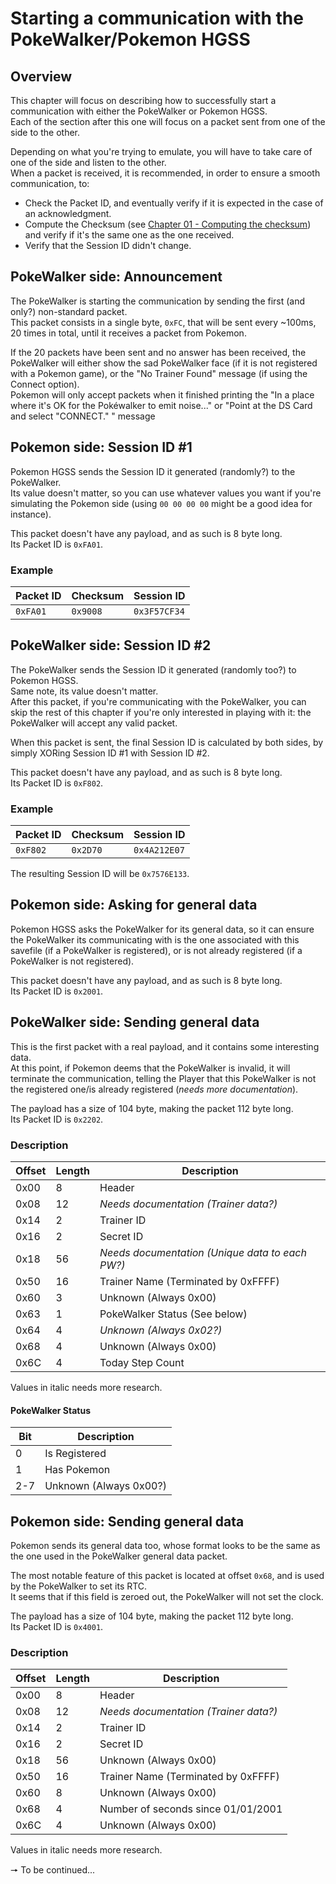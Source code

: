 # Starting a communication with the PokeWalker/Pokemon HGSS
## Overview
This chapter will focus on describing how to successfully start a communication with either the PokeWalker or Pokemon HGSS.  
Each of the section after this one will focus on a packet sent from one of the side to the other.

Depending on what you're trying to emulate, you will have to take care of one of the side and listen to the other.  
When a packet is received, it is recommended, in order to ensure a smooth communication, to:
- Check the Packet ID, and eventually verify if it is expected in the case of an acknowledgment.
- Compute the Checksum (see [Chapter 01 - Computing the checksum](01%20-%20Packet%20Format.md#computing-the-checksum)) and verify if it's the same one as the one received.
- Verify that the Session ID didn't change.

## PokeWalker side: Announcement
The PokeWalker is starting the communication by sending the first (and only?) non-standard packet.  
This packet consists in a single byte, ``0xFC``, that will be sent every ~100ms, 20 times in total, until it receives a packet from Pokemon.

If the 20 packets have been sent and no answer has been received, the PokeWalker will either show the sad PokeWalker face (if it is not registered with a Pokemon game), or the "No Trainer Found" message (if using the Connect option).  
Pokemon will only accept packets when it finished printing the "In a place where it's OK for the Pokéwalker to emit noise..." or "Point at the DS Card and select "CONNECT." " message

## Pokemon side: Session ID #1
Pokemon HGSS sends the Session ID it generated (randomly?) to the PokeWalker.  
Its value doesn't matter, so you can use whatever values you want if you're simulating the Pokemon side (using ``00 00 00 00`` might be a good idea for instance).

This packet doesn't have any payload, and as such is 8 byte long.  
Its Packet ID is ``0xFA01``.

### Example
| Packet ID     | Checksum     | Session ID     |
|---------------|--------------|----------------|
| ``0xFA01``    | ``0x9008``   | ``0x3F57CF34`` |

## PokeWalker side: Session ID #2
The PokeWalker sends the Session ID it generated (randomly too?) to Pokemon HGSS.  
Same note, its value doesn't matter.  
After this packet, if you're communicating with the PokeWalker, you can skip the rest of this chapter if you're only interested in playing with it: the PokeWalker will accept any valid packet.

When this packet is sent, the final Session ID is calculated by both sides, by simply XORing Session ID #1 with Session ID #2.

This packet doesn't have any payload, and as such is 8 byte long.  
Its Packet ID is ``0xF802``.

### Example
| Packet ID     | Checksum     | Session ID     |
|---------------|--------------|----------------|
| ``0xF802``    | ``0x2D70``   | ``0x4A212E07`` |

The resulting Session ID will be ``0x7576E133``.

## Pokemon side: Asking for general data
Pokemon HGSS asks the PokeWalker for its general data, so it can ensure the PokeWalker its communicating with is the one associated with this savefile (if a PokeWalker is registered), or is not already registered (if a PokeWalker is not registered).

This packet doesn't have any payload, and as such is 8 byte long.  
Its Packet ID is ``0x2001``.

## PokeWalker side: Sending general data
This is the first packet with a real payload, and it contains some interesting data.  
At this point, if Pokemon deems that the PokeWalker is invalid, it will terminate the communication, telling the Player that this PokeWalker is not the registered one/is already registered (_needs more documentation_).

The payload has a size of 104 byte, making the packet 112 byte long.  
Its Packet ID is ``0x2202``.

### Description
| Offset | Length | Description                                     |
|--------|--------|-------------------------------------------------|
| 0x00   | 8      | Header                                          |
| 0x08   | 12     | _Needs documentation (Trainer data?)_           |
| 0x14   | 2      | Trainer ID                                      |
| 0x16   | 2      | Secret ID                                       |
| 0x18   | 56     | _Needs documentation (Unique data to each PW?)_ |
| 0x50   | 16     | Trainer Name (Terminated by 0xFFFF)             |
| 0x60   | 3      | Unknown (Always 0x00)                           |
| 0x63   | 1      | PokeWalker Status (See below)                   |
| 0x64   | 4      | _Unknown (Always 0x02?)_                        |
| 0x68   | 4      | Unknown (Always 0x00)                           |
| 0x6C   | 4      | Today Step Count                                |
Values in italic needs more research.

#### PokeWalker Status
| Bit | Description            |
|-----|------------------------|
| 0   | Is Registered          |
| 1   | Has Pokemon            |
| 2-7 | Unknown (Always 0x00?) |

## Pokemon side: Sending general data
Pokemon sends its general data too, whose format looks to be the same as the one used in the PokeWalker general data packet.

The most notable feature of this packet is located at offset ``0x68``, and is used by the PokeWalker to set its RTC.  
It seems that if this field is zeroed out, the PokeWalker will not set the clock.

The payload has a size of 104 byte, making the packet 112 byte long.  
Its Packet ID is ``0x4001``.

### Description
| Offset | Length | Description                           |
|--------|--------|---------------------------------------|
| 0x00   | 8      | Header                                |
| 0x08   | 12     | _Needs documentation (Trainer data?)_ |
| 0x14   | 2      | Trainer ID                            |
| 0x16   | 2      | Secret ID                             |
| 0x18   | 56     | Unknown (Always 0x00)                 |
| 0x50   | 16     | Trainer Name (Terminated by 0xFFFF)   |
| 0x60   | 8      | Unknown (Always 0x00)                 |
| 0x68   | 4      | Number of seconds since 01/01/2001    |
| 0x6C   | 4      | Unknown (Always 0x00)                 |
Values in italic needs more research.

🠖 To be continued...
